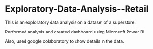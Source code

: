 # Exploratory-Data-Analysis--Retail
This is an exploratory data analysis on a dataset of a superstore.

Performed analysis and created dashboard using Microsoft Power Bi.

Also, used google colaboratory to show details in the data.
